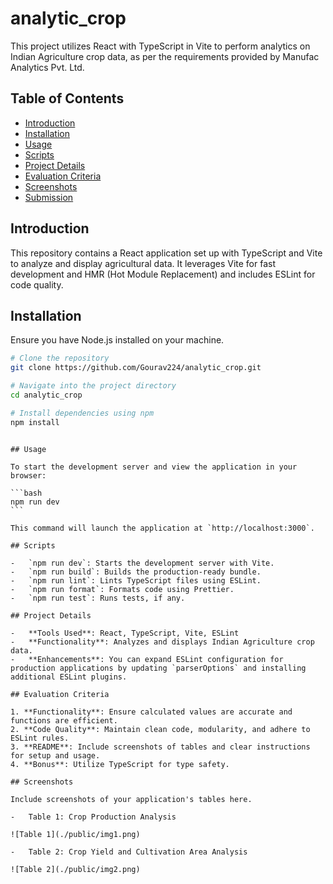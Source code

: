 # analytic_crop

This project utilizes React with TypeScript in Vite to perform analytics on Indian Agriculture crop data, as per the requirements provided by Manufac Analytics Pvt. Ltd.

## Table of Contents

-   [Introduction](#introduction)
-   [Installation](#installation)
-   [Usage](#usage)
-   [Scripts](#scripts)
-   [Project Details](#project-details)
-   [Evaluation Criteria](#evaluation-criteria)
-   [Screenshots](#screenshots)
-   [Submission](#submission)

## Introduction

This repository contains a React application set up with TypeScript and Vite to analyze and display agricultural data. It leverages Vite for fast development and HMR (Hot Module Replacement) and includes ESLint for code quality.

## Installation

Ensure you have Node.js installed on your machine.

```bash
# Clone the repository
git clone https://github.com/Gourav224/analytic_crop.git

# Navigate into the project directory
cd analytic_crop

# Install dependencies using npm
npm install
```
````

## Usage

To start the development server and view the application in your browser:

```bash
npm run dev
```

This command will launch the application at `http://localhost:3000`.

## Scripts

-   `npm run dev`: Starts the development server with Vite.
-   `npm run build`: Builds the production-ready bundle.
-   `npm run lint`: Lints TypeScript files using ESLint.
-   `npm run format`: Formats code using Prettier.
-   `npm run test`: Runs tests, if any.

## Project Details

-   **Tools Used**: React, TypeScript, Vite, ESLint
-   **Functionality**: Analyzes and displays Indian Agriculture crop data.
-   **Enhancements**: You can expand ESLint configuration for production applications by updating `parserOptions` and installing additional ESLint plugins.

## Evaluation Criteria

1. **Functionality**: Ensure calculated values are accurate and functions are efficient.
2. **Code Quality**: Maintain clean code, modularity, and adhere to ESLint rules.
3. **README**: Include screenshots of tables and clear instructions for setup and usage.
4. **Bonus**: Utilize TypeScript for type safety.

## Screenshots

Include screenshots of your application's tables here.

-   Table 1: Crop Production Analysis

![Table 1](./public/img1.png)

-   Table 2: Crop Yield and Cultivation Area Analysis

![Table 2](./public/img2.png)
